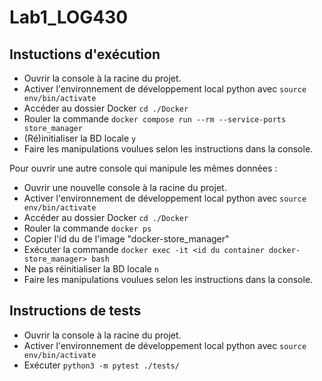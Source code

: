 # Lab1_LOG430

## Instuctions d'exécution

- Ouvrir la console à la racine du projet.
- Activer l'environnement de développement local python avec `source env/bin/activate`
- Accéder au dossier Docker `cd ./Docker`
- Rouler la commande `docker compose run --rm --service-ports store_manager`
- (Ré)initialiser la BD locale `y`
- Faire les manipulations voulues selon les instructions dans la console.
  
Pour ouvrir une autre console qui manipule les mêmes données :
- Ouvrir une nouvelle console à la racine du projet.
- Activer l'environnement de développement local python avec `source env/bin/activate`
- Accéder au dossier Docker `cd ./Docker`
- Rouler la commande `docker ps`
- Copier l'id du de l'image "docker-store_manager"
- Exécuter la commande `docker exec -it <id du container docker-store_manager> bash`
- Ne pas réinitialiser la BD locale `n`
- Faire les manipulations voulues selon les instructions dans la console.

## Instructions de tests

- Ouvrir la console à la racine du projet.
- Activer l'environnement de développement local python avec `source env/bin/activate`
- Exécuter `python3 -m pytest ./tests/`